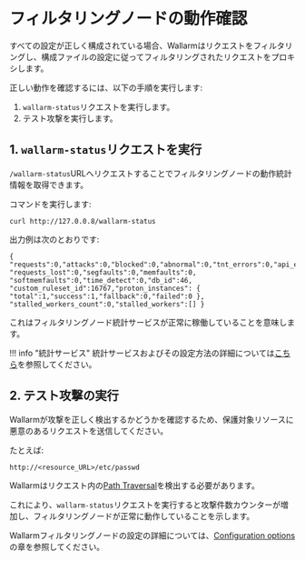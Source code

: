 # フィルタリングノードの動作確認

[doc-configure-parameters]:     ../admin-en/configure-parameters-en.md
[doc-stat-service]:    ../admin-en/configure-statistics-service.md

すべての設定が正しく構成されている場合、Wallarmはリクエストをフィルタリングし、構成ファイルの設定に従ってフィルタリングされたリクエストをプロキシします。

正しい動作を確認するには、以下の手順を実行します:

1. `wallarm-status`リクエストを実行します。
2. テスト攻撃を実行します。

    
## 1. `wallarm-status`リクエストを実行

`/wallarm-status`URLへリクエストすることでフィルタリングノードの動作統計情報を取得できます。

コマンドを実行します:

```
curl http://127.0.0.8/wallarm-status
```

出力例は次のとおりです:

```
{ "requests":0,"attacks":0,"blocked":0,"abnormal":0,"tnt_errors":0,"api_errors":0,
"requests_lost":0,"segfaults":0,"memfaults":0, "softmemfaults":0,"time_detect":0,"db_id":46,
"custom_ruleset_id":16767,"proton_instances": { "total":1,"success":1,"fallback":0,"failed":0 },
"stalled_workers_count":0,"stalled_workers":[] }
```

これはフィルタリングノード統計サービスが正常に稼働していることを意味します。

!!! info "統計サービス"
    統計サービスおよびその設定方法の詳細については[こちら][doc-stat-service]を参照してください。

## 2. テスト攻撃の実行

Wallarmが攻撃を正しく検出するかどうかを確認するため、保護対象リソースに悪意のあるリクエストを送信してください。

たとえば:

```
http://<resource_URL>/etc/passwd
```

Wallarmはリクエスト内の[Path Traversal](../attacks-vulns-list.md#path-traversal)を検出する必要があります。

これにより、`wallarm-status`リクエストを実行すると攻撃件数カウンターが増加し、フィルタリングノードが正常に動作していることを示します。

Wallarmフィルタリングノードの設定の詳細については、[Configuration options][doc-configure-parameters]の章を参照してください。